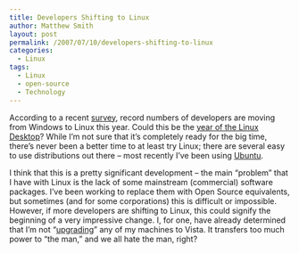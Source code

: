 ```yaml
---
title: Developers Shifting to Linux
author: Matthew Smith
layout: post
permalink: /2007/07/10/developers-shifting-to-linux
categories:
  - Linux
tags:
  - Linux
  - open-source
  - Technology
---
```

According to a recent [survey][1], record numbers of developers are moving from Windows to Linux this year. Could this be the [year of the Linux Desktop][2]? While I&#8217;m not sure that it&#8217;s completely ready for the big time, there&#8217;s never been a better time to at least try Linux; there are several easy to use distributions out there &#8211; most recently I&#8217;ve been using [Ubuntu][3].

I think that this is a pretty significant development &#8211; the main &#8220;problem&#8221; that I have with Linux is the lack of some mainstream (commercial) software packages. I&#8217;ve been working to replace them with Open Source equivalents, but sometimes (and for some corporations) this is difficult or impossible. However, if more developers are shifting to Linux, this could signify the beginning of a very impressive change. I, for one, have already determined that I&#8217;m not &#8220;[upgrading][4]&#8221; any of my machines to Vista. It transfers too much power to &#8220;the man,&#8221; and we all hate the man, right?

 [1]: http://www.evansdata.com/n2/pr/releases/WindowsInDecline2007.shtml
 [2]: http://www.maximumpc.com/article/2008_year_of_the_linux_desktop
 [3]: http://ubuntu.com
 [4]: http://www.cs.auckland.ac.nz/~pgut001/pubs/vista_cost.html